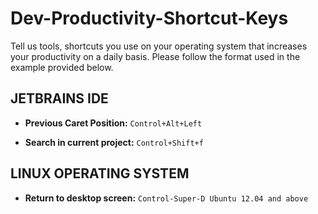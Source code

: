 # Dev-Productivity-Shortcut-Keys
Tell us tools, shortcuts you use on your operating system that increases your productivity on a daily basis. Please follow the format used in the example provided below.

##  JETBRAINS IDE

* **Previous Caret Position:** `Control+Alt+Left` 

* **Search in current project:** `Control+Shift+f` 

       
## LINUX OPERATING SYSTEM

* **Return to desktop screen:** `Control-Super-D Ubuntu 12.04 and above`
